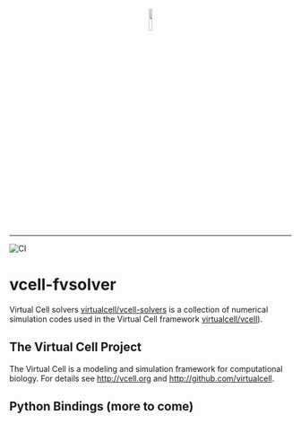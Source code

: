 <p align="center" width="100%">
 <a href="https://vcell.org">
    <img width="10%" src="https://github.com/biosimulations/biosimulations/blob/dev/docs/src/assets/images/about/partners/vcell.svg">
 </a>
</p>

---
![CI](https://github.com/virtualcell/vcell-solvers/actions/workflows/cd.yml/badge.svg)

# vcell-fvsolver
Virtual Cell solvers [virtualcell/vcell-solvers](https://github.com/virtualcell/vcell-solvers) is a collection of numerical simulation codes used in the Virtual Cell framework [virtualcell/vcell](https://github.com/virtualcell/vcell)).

 
## The Virtual Cell Project
The Virtual Cell is a modeling and simulation framework for computational biology.  For details see http://vcell.org and http://github.com/virtualcell.

## Python Bindings (more to come)
